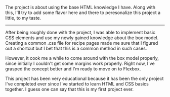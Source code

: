 The project is about using the base HTML knowledge I have. Along with this, I'll try to add some flavor here and there to peresonalize this project a little, to my taste.

---

After being roughly done with the project, I was able to implement basic CSS elements and use my newly gained knowledge about the box model. Creating a common .css file for recipe pages made me sure that I figured out a shortcut but I bet that this is a common method in such cases.

However, it cook me a while to come around with the box model properly, since initially I couldn't get some margins work properly. Right now, I've grasped the concept better and I'm ready to move on to Flexbox.

This project has been very educational because it has been the only project I've completed ever since I've started to learn HTML and CSS basics together. I guess one can say that this is my first project ever.
